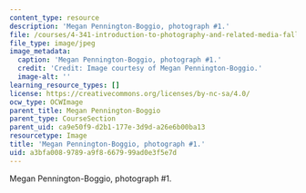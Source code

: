 ```yaml
---
content_type: resource
description: 'Megan Pennington-Boggio, photograph #1.'
file: /courses/4-341-introduction-to-photography-and-related-media-fall-2007/a3bfa0089789a9f8667999ad0e3f5e7d_th_boggio1.jpg
file_type: image/jpeg
image_metadata:
  caption: 'Megan Pennington-Boggio, photograph #1.'
  credit: 'Credit: Image courtesy of Megan Pennington-Boggio.'
  image-alt: ''
learning_resource_types: []
license: https://creativecommons.org/licenses/by-nc-sa/4.0/
ocw_type: OCWImage
parent_title: Megan Pennington-Boggio
parent_type: CourseSection
parent_uid: ca9e50f9-d2b1-177e-3d9d-a26e6b00ba13
resourcetype: Image
title: 'Megan Pennington-Boggio, photograph #1.'
uid: a3bfa008-9789-a9f8-6679-99ad0e3f5e7d
---
```

Megan Pennington-Boggio, photograph #1.